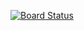 [![Board Status](https://dev.azure.com/alrazauk80/cfb6b53d-54fd-4732-9a04-1964a5295b59/d24c5289-6a5e-4f6d-8a52-a0c00a216524/_apis/work/boardbadge/a8f2f7a0-03b2-4102-b4d3-d66eb1c5dac1)](https://dev.azure.com/alrazauk80/cfb6b53d-54fd-4732-9a04-1964a5295b59/_boards/board/t/d24c5289-6a5e-4f6d-8a52-a0c00a216524/Microsoft.RequirementCategory)